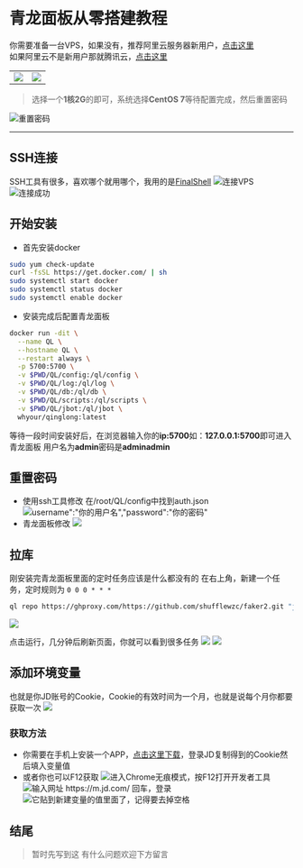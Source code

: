 # 青龙面板从零搭建教程

你需要准备一台VPS，如果没有，推荐阿里云服务器新用户，[点击这里](https://www.aliyun.com/minisite/goods)  
如果阿里云不是新用户那就腾讯云，[点击这里](https://cloud.tencent.com/act/new)

<table>
  <tbody>
    <tr>
      <td style="text-align: center;">
        <img src="https://img.lisir.me/image/posts/51ab6baf/013.webp" style="border: none;">
      </td>
      <td style="text-align: center;">
        <img src="https://img.lisir.me/image/posts/51ab6baf/014.webp" style="border: none;">
      </td>
    </tr>
  </tbody>
</table>

> 选择一个**1核2G**的即可，系统选择**CentOS 7**等待配置完成，然后重置密码

![重置密码](https://img.lisir.me/image/posts/51ab6baf/012.webp)

---

## SSH连接

SSH工具有很多，喜欢哪个就用哪个，我用的是[FinalShell](https://www.hostbuf.com/)
![连接VPS](https://img.lisir.me/image/posts/51ab6baf/011.webp)
![连接成功](https://img.lisir.me/image/posts/51ab6baf/010.webp)

## 开始安装

* 首先安装docker

```bash
sudo yum check-update
curl -fsSL https://get.docker.com/ | sh
sudo systemctl start docker
sudo systemctl status docker
sudo systemctl enable docker
```

* 安装完成后配置青龙面板

```bash
docker run -dit \
  --name QL \
  --hostname QL \
  --restart always \
  -p 5700:5700 \
  -v $PWD/QL/config:/ql/config \
  -v $PWD/QL/log:/ql/log \
  -v $PWD/QL/db:/ql/db \
  -v $PWD/QL/scripts:/ql/scripts \
  -v $PWD/QL/jbot:/ql/jbot \
  whyour/qinglong:latest
```

等待一段时间安装好后，在浏览器输入你的**ip:5700**如：**127.0.0.1:5700**即可进入青龙面板
用户名为**admin**密码是**adminadmin**

## 重置密码

* 使用ssh工具修改
  在/root/QL/config中找到auth.json
  ![username":"你的用户名","password":"你的密码"](https://img.lisir.me/image/posts/51ab6baf/008.webp)
* 青龙面板修改
  ![](https://img.lisir.me/image/posts/51ab6baf/009.webp)

## 拉库

刚安装完青龙面板里面的定时任务应该是什么都没有的
在右上角，新建一个任务，定时规则为 `0 0 0 * * *`

```bash
ql repo https://ghproxy.com/https://github.com/shufflewzc/faker2.git "jd_|jx_|gua_|jddj_|getJDCookie" "activity|backUp" "^jd[^_]|USER|function|utils|sendNotify|ZooFaker_Necklace.js|JDJRValidator_|sign_graphics_validate|ql|JDSignValidator"
```

![](https://img.lisir.me/image/posts/51ab6baf/007.webp)

点击运行，几分钟后刷新页面，你就可以看到很多任务
![](https://img.lisir.me/image/posts/51ab6baf/006.webp)
![](https://img.lisir.me/image/posts/51ab6baf/005.webp)

## 添加环境变量

也就是你JD账号的Cookie，Cookie的有效时间为一个月，也就是说每个月你都要获取一次
![](https://img.lisir.me/image/posts/51ab6baf/004.webp)

### 获取方法

* 你需要在手机上安装一个APP，[点击这里下载](https://img.lisir.me/image/posts/51ab6baf/HelloJD_2.0.apk)，登录JD复制得到的Cookie然后填入变量值
* 或者你也可以F12获取
  ![进入Chrome无痕模式，按F12打开开发者工具](https://img.lisir.me/image/posts/51ab6baf/003.webp)
  ![输入网址 https://m.jd.com/ 回车，登录](https://img.lisir.me/image/posts/51ab6baf/002.webp)
  ![它贴到新建变量的值里面了，记得要去掉空格](https://img.lisir.me/image/posts/51ab6baf/001.webp)

## 结尾

> 暂时先写到这
> 有什么问题欢迎下方留言
